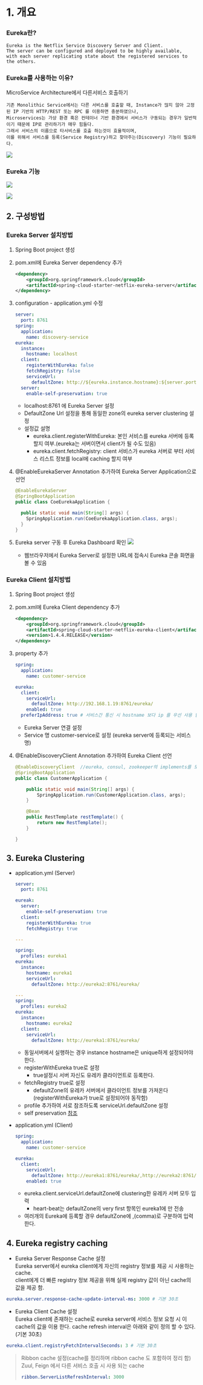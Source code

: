 # 1. 개요

### Eureka란?

```text
Eureka is the Netflix Service Discovery Server and Client.
The server can be configured and deployed to be highly available,
with each server replicating state about the registered services to the others.
```

### Eureka를 사용하는 이유?
MicroService Architecture에서 다른서비스 호출하기
```text
기존 Monolithic Service에서는 다른 서비스를 호출할 때, Instance가 많지 않아 고정 된 IP 기반의 HTTP/REST 또는 RPC 를 이용하면 충분하였으나,
Microservices는 가상 환경 혹은 컨테이너 기반 환경에서 서비스가 구동되는 경우가 일반적이기 때문에 IP로 관리하기가 매우 힘들다.
그래서 서비스의 이름으로 타서비스를 호출 하는것이 효율적이며, 
이를 위해서 서비스를 등록(Service Registry)하고 찾아주는(Discovery) 기능이 필요하다. 
```

  ![](../images/server-side-discovery.jpg)


### Eureka 기능

![](../images/service-registry.png)


![](../images/service-discovery.png)


## 2. 구성방법

### Eureka Server 설치방법
1. Spring Boot project 생성
1. pom.xml에 Eureka Server dependency 추가

    ```xml
    <dependency>
        <groupId>org.springframework.cloud</groupId>
        <artifactId>spring-cloud-starter-netflix-eureka-server</artifactId>
    </dependency>
    ```

3. configuration - application.yml 수정

    ```yaml
    server:
      port: 8761
    spring:
      application:
        name: discovery-service
    eureka:
      instance:
        hostname: localhost
      client:
        registerWithEureka: false
        fetchRegistry: false
        serviceUrl:
          defaultZone: http://${eureka.instance.hostname}:${server.port}/eureka/
      server:
        enable-self-preservation: true
    ```
    - localhost:8761 에 Eureka Server 설정
    - DefaultZone Url 설정을 통해 동일한 zone의 eureka server clustering 설정
    - 설정값 설명
      - eureka.client.registerWithEureka: 본인 서비스를 eureka 서버에 등록 할지 여부.(eureka는 서버이면서 client가 될 수도 있음)
      - eureka.client.fetchRegistry: client 서비스가 eureka 서버로 부터 서비스 리스트 정보를 local에 caching 할지 여부

4. @EnableEurekaServer Annotation 추가하여 Eureka Server Application으로 선언

    ```java
    @EnableEurekaServer
    @SpringBootApplication
    public class CoeEurekaApplication {

      public static void main(String[] args) {
        SpringApplication.run(CoeEurekaApplication.class, args);
      }
    }
    ```

5. Eureka server 구동 후 Eureka Dashboard 확인
  ![](../images/eureka-dashboard.png) 
    - 웹브라우저에서 Eureka Server로 설정한 URL에 접속시 Eureka 콘솔 화면을 볼 수 있음  

### Eureka Client 설치방법

1. Spring Boot project 생성
1. pom.xml에 Eureka Client dependency 추가
    ```xml
    <dependency>
        <groupId>org.springframework.cloud</groupId>
        <artifactId>spring-cloud-starter-netflix-eureka-client</artifactId>
        <version>1.4.4.RELEASE</version>
    </dependency>
    ```
3. property 추가
    ```yaml
    spring:
      application:
        name: customer-service

    eureka:
      client:
        serviceUrl:
          defaultZone: http://192.168.1.19:8761/eureka/
        enabled: true
      preferIpAddress: true # 서비스간 통신 시 hostname 보다 ip 를 우선 사용 함
    ```
    - Eureka Server 연결 설정
    - Service 명 customer-service로 설정 (eureka server에 등록되는 서비스 명)

4. @EnableDiscoveryClient Annotation 추가하여 Eureka Client 선언

    ```java
    @EnableDiscoveryClient  //eureka, consul, zookeeper의 implements를 모두 포함. @EnableEurekaClient는 only works for eureka.
    @SpringBootApplication
    public class CustomerApplication {

        public static void main(String[] args) {
            SpringApplication.run(CustomerApplication.class, args);
        }

        @Bean
        public RestTemplate restTemplate() {
            return new RestTemplate();
        }

    }
    ```

## 3. Eureka Clustering
- application.yml (Server)

  ```yaml
  server:
    port: 8761

  eureak:
    server:
      enable-self-preservation: true
    client:
      registerWithEureka: true      
      fetchRegistry: true           

  ---

  spring:
    profiles: eureka1
  eureka:
    instance:
      hostname: eureka1
      serviceUrl:
        defaultZone: http://eureka2:8761/eureka/

  ---
  spring:
    profiles: eureka2
  eureka:
    instance:
      hostname: eureka2
    client:
      serviceUrl:
        defaultZone: http://eureka1:8761/eureka/
  ```

  - 동일서버에서 실행하는 경우 instance hostname은 unique하게 설정되어야 한다.
  - registerWithEureka true로 설정
    - true설정시 서버 자신도 유레카 클라이언트로 등록한다.
  - fetchRegistry true로 설정
    - defaultZone의 유레카 서버에서 클라이언트 정보를 가져온다(registerWithEureka가 true로 설정되어야 동작함)
  - profile 추가하여 서로 참조하도록 serviceUrl.defaultZone 설정
  - self preservation [참조](https://medium.com/@fahimfarookme/the-mystery-of-eureka-self-preservation-c7aa0ed1b799)

- application.yml (Client)

  ```yaml
  spring:
    application:
      name: customer-service

  eureka:
    client:
      serviceUrl:
        defaultZone: http://eureka1:8761/eureka/,http://eureka2:8761/eureka/
      enabled: true
  ```
  - eureka.client.serviceUrl.defaultZone에 clustering한 유레카 서버 모두 입력
    - heart-beat는 defaultZone의 very first 항목인 eureka1에 만 전송
  - 여러개의 Eureka에 등록할 경우 defaultZone에 ,(comma)로 구분하여 입력한다.

## 4. Eureka registry caching
- Eureka Server Response Cache 설정  
Eureka server에서 eureka client에게 자신의 registry 정보를 제공 시 사용하는 cache.  
client에게 더 빠른 registry 정보 제공을 위해 실제 registry 값이 아닌 cache의 값을 제공 함.  
```yml
eureka.server.response-cache-update-interval-ms: 3000 # 기본 30초
```
- Eureka Client Cache 설정  
Eureka client에 존재하는 cache로 eureka server에 서비스 정보 요청 시 이 cache의 값을 이용 한다.
cache refresh interval은 아래와 같이 정의 할 수 있다. (기본 30초)
```yml
eureka.client.registryFetchIntervalSeconds: 3 # 기본 30초
```
> Ribbon cache 설정(cache를 정리하며 ribbon cache 도 포함하여 정리 함)  
> Zuul, Feign 에서 다른 서비스 호출 시 사용 되는 cache
> ```yml
> ribbon.ServerListRefreshInterval: 3000
> ```
